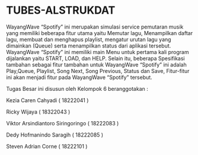 # TUBES-ALSTRUKDAT

WayangWave “Spotify” ini merupakan simulasi service pemutaran musik yang memiliki beberapa fitur utama yaitu Memutar lagu, Menampilkan daftar lagu, membuat dan menghapus playlist, mengatur urutan lagu yang dimainkan (Queue) serta menampilkan status dari aplikasi tersebut. WayangWave “Spotify” ini memiliki main Menu untuk pertama kali program dijalankan yaitu START, LOAD, dan HELP. Selain itu, beberapa Spesifikasi tambahan sebagai fitur tambahan untuk WayangWave “Spotify” ini adalah Play,Queue, Playlist, Song Next, Song Previous, Status dan Save, Fitur-fitur ini akan menjadi fitur pada WayangWave “Spotify” tersebut. 

Tugas Besar ini disusun oleh Kelompok 6 beranggotakan : 

Kezia Caren Cahyadi 			( 18222041 ) 

Ricky Wijaya 				( 18322043 ) 

Viktor Arsindiantoro Siringoringo 	( 18222083 ) 

Dedy Hofmanindo Saragih 		( 18222085 ) 

Steven Adrian Corne 			( 18222101 ) 


